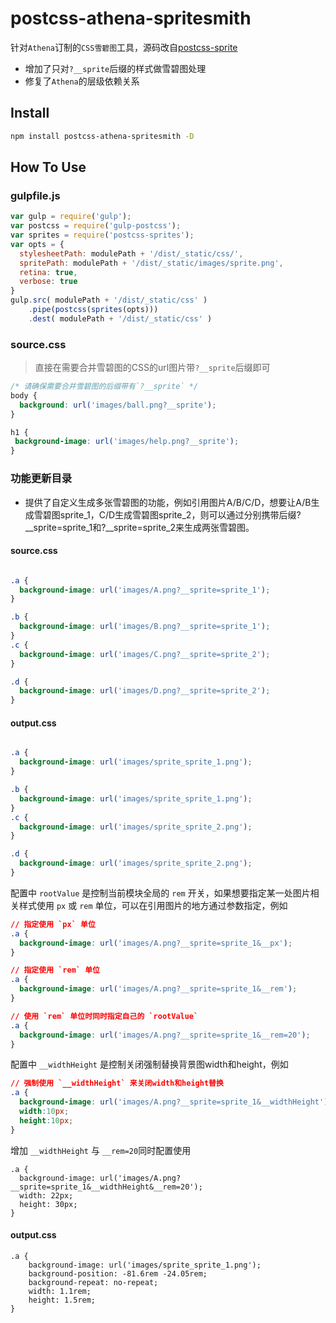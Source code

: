 # postcss-athena-spritesmith

针对`Athena`订制的`CSS雪碧图`工具，源码改自[postcss-sprite](https://github.com/2createStudio/postcss-sprites)

* 增加了只对`?__sprite`后缀的样式做雪碧图处理
* 修复了`Athena`的层级依赖关系

## Install

```bash
npm install postcss-athena-spritesmith -D
```

## How To Use

### gulpfile.js

```javascript
var gulp = require('gulp');
var postcss = require('gulp-postcss');
var sprites = require('postcss-sprites');
var opts = {
  stylesheetPath: modulePath + '/dist/_static/css/',
  spritePath: modulePath + '/dist/_static/images/sprite.png',
  retina: true,
  verbose: true
}
gulp.src( modulePath + '/dist/_static/css' )
    .pipe(postcss(sprites(opts)))
    .dest( modulePath + '/dist/_static/css' )
```

### source.css

> 直接在需要合并雪碧图的CSS的url图片带`?__sprite`后缀即可

```css
/* 请确保需要合并雪碧图的后缀带有`?__sprite` */
body {
  background: url('images/ball.png?__sprite'); 
}

h1 {
 background-image: url('images/help.png?__sprite');
}
```
### 功能更新目录
- 提供了自定义生成多张雪碧图的功能，例如引用图片A/B/C/D，想要让A/B生成雪碧图sprite_1，C/D生成雪碧图sprite_2，则可以通过分别携带后缀?__sprite=sprite_1和?__sprite=sprite_2来生成两张雪碧图。
#### source.css

```css

.a {
  background-image: url('images/A.png?__sprite=sprite_1');
}

.b {
  background-image: url('images/B.png?__sprite=sprite_1');
}
.c {
  background-image: url('images/C.png?__sprite=sprite_2');
}

.d {
  background-image: url('images/D.png?__sprite=sprite_2');
}
```

#### output.css

```css

.a {
  background-image: url('images/sprite_sprite_1.png');
}

.b {
  background-image: url('images/sprite_sprite_1.png');
}
.c {
  background-image: url('images/sprite_sprite_2.png');
}

.d {
  background-image: url('images/sprite_sprite_2.png');
}
```

配置中 `rootValue` 是控制当前模块全局的 `rem` 开关，如果想要指定某一处图片相关样式使用 `px` 或 `rem` 单位，可以在引用图片的地方通过参数指定，例如

```css
// 指定使用 `px` 单位
.a {
  background-image: url('images/A.png?__sprite=sprite_1&__px');
}

// 指定使用 `rem` 单位
.a {
  background-image: url('images/A.png?__sprite=sprite_1&__rem');
}

// 使用 `rem` 单位时同时指定自己的 `rootValue`
.a {
  background-image: url('images/A.png?__sprite=sprite_1&__rem=20');
}
```

配置中 `__widthHeight` 是控制关闭强制替换背景图width和height，例如

```css
// 强制使用 `__widthHeight` 来关闭width和height替换
.a {
  background-image: url('images/A.png?__sprite=sprite_1&__widthHeight');
  width:10px;
  height:10px;
}
```
增加 `__widthHeight` 与 `__rem=20`同时配置使用
```
.a {
  background-image: url('images/A.png?__sprite=sprite_1&__widthHeight&__rem=20');
  width: 22px;
  height: 30px;
}
```
#### output.css
```
.a {
    background-image: url('images/sprite_sprite_1.png');
    background-position: -81.6rem -24.05rem;
    background-repeat: no-repeat;
    width: 1.1rem;
    height: 1.5rem;
}
```
